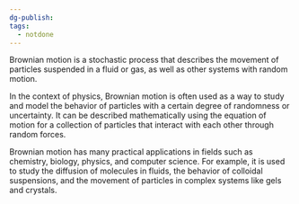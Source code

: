 ```yaml
---
dg-publish: 
tags:
  - notdone
---
```

Brownian motion is a stochastic process that describes the movement of particles suspended in a fluid or gas, as well as other systems with random motion.

In the context of physics, Brownian motion is often used as a way to study and model the behavior of particles with a certain degree of randomness or uncertainty. It can be described mathematically using the equation of motion for a collection of particles that interact with each other through random forces.

Brownian motion has many practical applications in fields such as chemistry, biology, physics, and computer science. For example, it is used to study the diffusion of molecules in fluids, the behavior of colloidal suspensions, and the movement of particles in complex systems like gels and crystals.